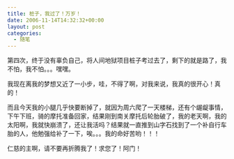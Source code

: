 ```yaml
---
title: 桩子，我过了！万岁！
date: 2006-11-14T14:32:32+00:00
layout: post
categories:
  - 随笔
---
```


第四次，终于没有辜负自己，将人间地狱项目桩子考过去了，剩下的就是路了，我不怕，我不怕。。。嘿嘿。

我现在离我的梦想又近了一小步，哇，不得了啊，对我来说，我真的很开心！真的！

而且今天我的小腿几乎快要断掉了，就因为周六爬了一天楼梯，还有个龌龊事情，下午下班，骑的摩托准备回家，结果刚到南关摩托后轮胎破了，我的老天啊，我的太阳啊，我就快崩溃了，还让我活吗？结果就一直推到山字石找到了一个补自行车胎的人，他勉强给补了一下，唉。。。我的命好苦哟！！！

仁慈的主啊，请不要再折腾我了！求您了！阿门！